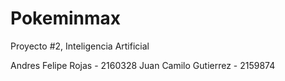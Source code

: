 # Pokeminmax

Proyecto #2, Inteligencia Artificial

Andres Felipe Rojas - 2160328
Juan Camilo Gutierrez - 2159874
